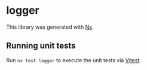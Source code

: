 # logger

This library was generated with [Nx](https://nx.dev).

## Running unit tests

Run `nx test logger` to execute the unit tests via [Vitest](https://vitest.dev/).
